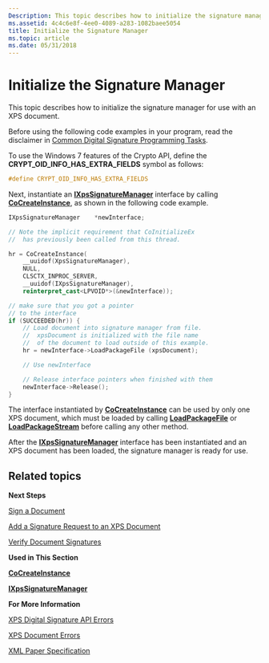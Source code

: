 ```yaml
---
Description: This topic describes how to initialize the signature manager for use with an XPS document.
ms.assetid: 4c4c6e8f-4ee0-4089-a283-1082baee5054
title: Initialize the Signature Manager
ms.topic: article
ms.date: 05/31/2018
---
```


# Initialize the Signature Manager

This topic describes how to initialize the signature manager for use with an XPS document.

Before using the following code examples in your program, read the disclaimer in [Common Digital Signature Programming Tasks](basic-digital-signature-programming-tasks.md).

To use the Windows 7 features of the Crypto API, define the **CRYPT\_OID\_INFO\_HAS\_EXTRA\_FIELDS** symbol as follows:


```C++
#define CRYPT_OID_INFO_HAS_EXTRA_FIELDS
```



Next, instantiate an [**IXpsSignatureManager**](/windows/desktop/api/xpsdigitalsignature/nn-xpsdigitalsignature-ixpssignaturemanager) interface by calling [**CoCreateInstance**](https://msdn.microsoft.com/library/ms686615(v=VS.85).aspx), as shown in the following code example.


```C++
IXpsSignatureManager    *newInterface;

// Note the implicit requirement that CoInitializeEx 
//  has previously been called from this thread.

hr = CoCreateInstance(
    __uuidof(XpsSignatureManager),
    NULL, 
    CLSCTX_INPROC_SERVER,
    __uuidof(IXpsSignatureManager),
    reinterpret_cast<LPVOID*>(&newInterface));

// make sure that you got a pointer 
// to the interface
if (SUCCEEDED(hr)) {
    // Load document into signature manager from file.
    //  xpsDocument is initialized with the file name
    //  of the document to load outside of this example.
    hr = newInterface->LoadPackageFile (xpsDocument);

    // Use newInterface

    // Release interface pointers when finished with them 
    newInterface->Release();
}    
```



The interface instantiated by [**CoCreateInstance**](https://msdn.microsoft.com/library/ms686615(v=VS.85).aspx) can be used by only one XPS document, which must be loaded by calling [**LoadPackageFile**](/windows/desktop/api/xpsdigitalsignature/nf-xpsdigitalsignature-ixpssignaturemanager-loadpackagefile) or [**LoadPackageStream**](/windows/desktop/api/xpsdigitalsignature/nf-xpsdigitalsignature-ixpssignaturemanager-loadpackagestream) before calling any other method.

After the [**IXpsSignatureManager**](/windows/desktop/api/xpsdigitalsignature/nn-xpsdigitalsignature-ixpssignaturemanager) interface has been instantiated and an XPS document has been loaded, the signature manager is ready for use.

## Related topics

<dl> <dt>

**Next Steps**
</dt> <dt>

[Sign a Document](sign-a-document.md)
</dt> <dt>

[Add a Signature Request to an XPS Document](add-a-signature-request-to-a-document.md)
</dt> <dt>

[Verify Document Signatures](verify-document-signatures.md)
</dt> <dt>

**Used in This Section**
</dt> <dt>

[**CoCreateInstance**](https://msdn.microsoft.com/library/ms686615(v=VS.85).aspx)
</dt> <dt>

[**IXpsSignatureManager**](/windows/desktop/api/xpsdigitalsignature/nn-xpsdigitalsignature-ixpssignaturemanager)
</dt> <dt>

**For More Information**
</dt> <dt>

[XPS Digital Signature API Errors](xps-digital-signatures-errors.md)
</dt> <dt>

[XPS Document Errors](xps-document-errors.md)
</dt> <dt>

[XML Paper Specification](https://go.microsoft.com/?linkid=8435939)
</dt> </dl>

 

 



